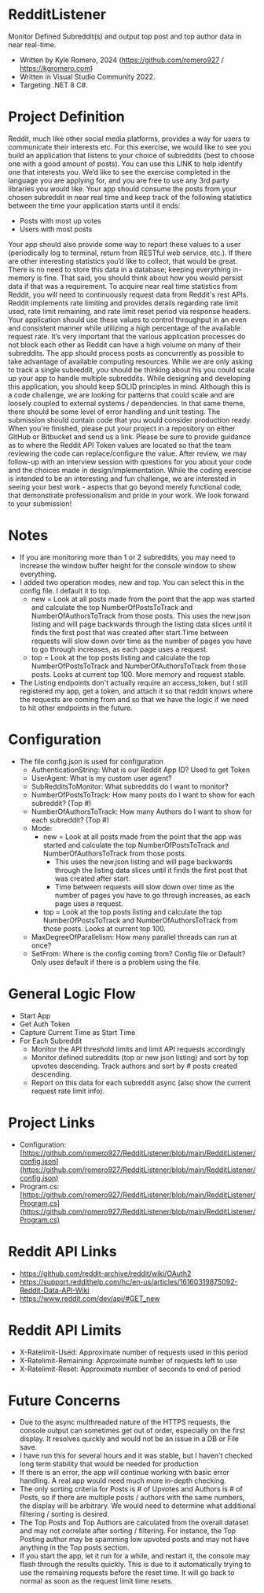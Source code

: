 # RedditListener
Monitor Defined Subreddit(s) and output top post and top author data in near real-time. 
- Written by Kyle Romero, 2024 (https://github.com/romero927 / https://kgromero.com)
- Written in Visual Studio Community 2022.
- Targeting .NET 8 C#.

# Project Definition
Reddit, much like other social media platforms, provides a way for users to communicate their interests etc. For this exercise, we would like to see you build an application that listens to your choice of subreddits (best to choose one with a good amount of posts). You can use this LINK to help identify one that interests you.  We’d like to see the exercise completed in the language you are applying for, and you are free to use any 3rd party libraries you would like. Your app should consume the posts from your chosen subreddit in near real time and keep track of the following statistics between the time your application starts until it ends:
- Posts with most up votes
- Users with most posts
  
Your app should also provide some way to report these values to a user (periodically log to terminal, return from RESTful web service, etc.). If there are other interesting statistics you’d like to collect, that would be great. There is no need to store this data in a database; keeping everything in-memory is fine. That said, you should think about how you would persist data if that was a requirement. To acquire near real time statistics from Reddit, you will need to continuously request data from Reddit's rest APIs.  Reddit implements rate limiting and provides details regarding rate limit used, rate limit remaining, and rate limit reset period via response headers.  Your application should use these values to control throughput in an even and consistent manner while utilizing a high percentage of the available request rate. It’s very important that the various application processes do not block each other as Reddit can have a high volume on many of their subreddits.  The app should process posts as concurrently as possible to take advantage of available computing resources. While we are only asking to track a single subreddit, you should be thinking about his you could scale up your app to handle multiple subreddits. While designing and developing this application, you should keep SOLID principles in mind. Although this is a code challenge, we are looking for patterns that could scale and are loosely coupled to external systems / dependencies. In that same theme, there should be some level of error handling and unit testing. The submission should contain code that you would consider production ready. When you're finished, please put your project in a repository on either GitHub or Bitbucket and send us a link. Please be sure to provide guidance as to where the Reddit API Token values are located so that the team reviewing the code can replace/configure the value. After review, we may follow-up with an interview session with questions for you about your code and the choices made in design/implementation. While the coding exercise is intended to be an interesting and fun challenge, we are interested in seeing your best work - aspects that go beyond merely functional code, that demonstrate professionalism and pride in your work.  We look forward to your submission!

# Notes
- If you are monitoring more than 1 or 2 subreddits, you may need to increase the window buffer height for the console window to show everything. 
- I added two operation modes, new and top. You can select this in the config file. I default it to top.
  - new = Look at all posts made from the point that the app was started and calculate the top NumberOfPostsToTrack and NumberOfAuthorsToTrack from those posts. This uses the new.json listing and will page backwards through the listing data slices until it finds the first post that was created after start.Time between requests will slow down over time as the number of pages you have to go through increases, as each page uses a request.
   - top = Look at the top posts listing and calculate the top NumberOfPostsToTrack and NumberOfAuthorsToTrack from those posts. Looks at current top 100. More memory and request stable.
 - The Listing endpoints don't actually require an access_token, but I still registered my app, get a token, and attach it so that reddit knows where the requests are coming from and so that we have the logic if we need to hit other endpoints in the future.

# Configuration
- The file config.json is used for configuration
  - AuthenticationString: What is our Reddit App ID? Used to get Token
  - UserAgent: What is my custom user agent?
  - SubRedditsToMonitor: What subreddits do I want to monitor?
  - NumberOfPostsToTrack: How many posts do I want to show for each subreddit? (Top #)
  - NumberOfAuthorsToTrack: How many Authors do I want to show for each subreddit? (Top #)
  - Mode: 
    - new = Look at all posts made from the point that the app was started and calculate the top NumberOfPostsToTrack and NumberOfAuthorsToTrack from those posts.
      - This uses the new.json listing and will page backwards through the listing data slices until it finds the first post that was created after start.
      - Time between requests will slow down over time as the number of pages you have to go through increases, as each page uses a request.
    - top = Look at the top posts listing and calculate the top NumberOfPostsToTrack and NumberOfAuthorsToTrack from those posts. Looks at current top 100.
  - MaxDegreeOfParallelism: How many parallel threads can run at once?
  - SetFrom: Where is the config coming from? Config file or Default? Only uses default if there is a problem using the file.

# General Logic Flow
- Start App
- Get Auth Token
- Capture Current Time as Start Time
- For Each Subreddit
  - Monitor the API threshold limits and limit API requests accordingly
  - Monitor defined subreddits (top or new json listing) and sort by top upvotes descending. Track authors and sort by # posts created descending.
  - Report on this data for each subreddit async (also show the current request rate limit info).

# Project Links
- Configuration: [https://github.com/romero927/RedditListener/blob/main/RedditListener/config.json](https://github.com/romero927/RedditListener/blob/main/RedditListener/config.json)
- Program.cs: [https://github.com/romero927/RedditListener/blob/main/RedditListener/Program.cs](https://github.com/romero927/RedditListener/blob/main/RedditListener/Program.cs)

# Reddit API Links
- https://github.com/reddit-archive/reddit/wiki/OAuth2
- https://support.reddithelp.com/hc/en-us/articles/16160319875092-Reddit-Data-API-Wiki
- https://www.reddit.com/dev/api/#GET_new

# Reddit API Limits
- X-Ratelimit-Used: Approximate number of requests used in this period
- X-Ratelimit-Remaining: Approximate number of requests left to use
- X-Ratelimit-Reset: Approximate number of seconds to end of period

# Future Concerns
- Due to the async multhreaded nature of the HTTPS requests, the console output can sometimes get out of order, especially on the first display. It resolves quickly and would not be an issue in a DB or File save.
- I have run this for several hours and it was stable, but I haven't checked long term stability that would be needed for production
- If there is an error, the app will continue working with basic error handling. A real app would need much more in-depth checking.
- The only sorting criteria for Posts is # of Upvotes and Authors is # of Posts, so if there are multiple posts / authors with the same numbers, the display will be arbitrary. We would need to determine what additional filtering / sorting is desired.
- The Top Posts and Top Authors are calculated from the overall dataset and may not correlate after sorting / filtering. For instance, the Top Posting author may be spamming low upvoted posts and may not have anything in the Top posts section.
- If you start the app, let it run for a while, and restart it, the console may flash through the results quickly. This is due to it automatically trying to use the remaining requests before the reset time. It will go back to normal as soon as the request limit time resets.
